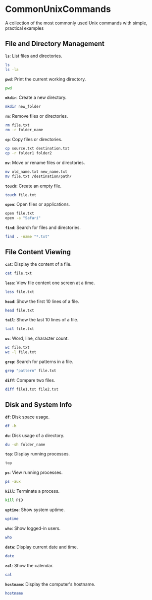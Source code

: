 # CommonUnixCommands
A collection of the most commonly used Unix commands with simple, practical examples

## **File and Directory Management**
**`ls`**: List files and directories.
   ```bash
   ls
   ls -la
  ```
**`pwd`**: Print the current working directory.
   ```bash
   pwd
  ```
**`mkdir`**: Create a new directory.
   ```bash
   mkdir new_folder
  ```
**`rm`**: Remove files or directories.
   ```bash
   rm file.txt
   rm -r folder_name
  ```
**`cp`**: Copy files or directories.
   ```bash
   cp source.txt destination.txt
   cp -r folder1 folder2
  ```
**`mv`**: Move or rename files or directories.
   ```bash
   mv old_name.txt new_name.txt
   mv file.txt /destination/path/
  ```
**`touch`**: Create an empty file.
   ```bash
   touch file.txt
  ```
**`open`**: Open files or applications.
   ```bash
   open file.txt
   open -a "Safari"
  ```
**`find`**: Search for files and directories.
   ```bash
   find . -name "*.txt"
  ```
## **File Content Viewing**
**`cat`**: Display the content of a file.
   ```bash
   cat file.txt
  ```
**`less`**: View file content one screen at a time.
   ```bash
   less file.txt
  ```
**`head`**: Show the first 10 lines of a file.
   ```bash
   head file.txt
  ```
**`tail`**: Show the last 10 lines of a file.
   ```bash
   tail file.txt
  ```
**`wc`**: Word, line, character count.
   ```bash
   wc file.txt
   wc -l file.txt
  ```
**`grep`**: Search for patterns in a file.
   ```bash
   grep "pattern" file.txt
  ```
**`diff`**: Compare two files.
   ```bash
   diff file1.txt file2.txt
  ```
## **Disk and System Info**
**`df`**: Disk space usage.
   ```bash
   df -h
  ```
**`du`**: Disk usage of a directory.
   ```bash
   du -sh folder_name
  ```
**`top`**: Display running processes.
   ```bash
   top
  ```
**`ps`**: View running processes.
   ```bash
   ps -aux
  ```
**`kill`**: Terminate a process.
   ```bash
   kill PID
  ```
**`uptime`**: Show system uptime.
   ```bash
   uptime
  ```
**`who`**: Show logged-in users.
   ```bash
   who
  ```
**`date`**: Display current date and time.
   ```bash
   date
  ```
**`cal`**: Show the calendar.
   ```bash
   cal
  ```
**`hostname`**: Display the computer's hostname.
   ```bash
   hostname
  ```

